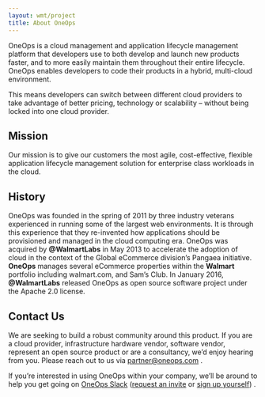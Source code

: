 ```yaml
---
layout: wmt/project
title: About OneOps
---
```


OneOps is a cloud management and application lifecycle management platform that developers use to both develop and launch new products faster, and to more easily maintain them throughout their entire lifecycle. OneOps enables developers to code their products in a hybrid, multi-cloud environment.

This means developers can switch between different cloud providers to take advantage of better pricing, technology
or scalability – without being locked into one cloud provider.


## Mission

Our mission is to give our customers the most agile, cost-effective, flexible application lifecycle management
solution for enterprise class workloads in the cloud.

## History

OneOps was founded in the spring of 2011 by three industry veterans experienced in running some of the largest web
environments. It is through this experience that they re-invented how applications should be provisioned and
managed in the cloud computing era. OneOps was acquired by __@WalmartLabs__ in May 2013 to accelerate the adoption
of cloud in the context of the Global eCommerce division’s Pangaea initiative. __OneOps__ manages
several eCommerce properties within the <strong>Walmart</strong> portfolio including walmart.com, and Sam’s
Club. In January 2016, __@WalmartLabs__ released OneOps as open source software project under the
Apache 2.0 license.

## Contact Us

We are seeking to build a robust community around this product. If you are a cloud provider, infrastructure
hardware vendor, software vendor, represent an open source product or are a consultancy, we’d enjoy hearing from
you. Please reach out to us via <a href="mailto:partner@oneops.com"> partner@oneops.com </a>.

If you’re interested in using OneOps within your company, we’ll be around to help you get going on <a href="{{
site.slack_url }}">OneOps Slack</a> (<a href="mailto:slack@oneops.com">request an invite</a> or <a href="{{
site.slack_register }}" target="_blank">sign up yourself</a>) .
